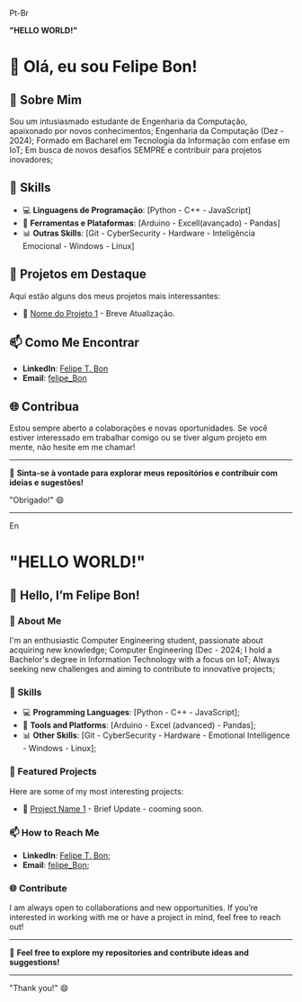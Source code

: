 Pt-Br



**"HELLO WORLD!"**


# 👋 Olá, eu sou Felipe Bon! 

## 🚀 Sobre Mim
Sou um intusiasmado estudante de Engenharia da Computação, apaixonado por novos conhecimentos;
Engenharia da Computação (Dez - 2024);
Formado em Bacharel em Tecnologia da Informação com enfase em IoT;
Em busca de novos desafios SEMPRE e contribuir para projetos inovadores;

## 🔧 Skills
- 💻 **Linguagens de Programação**: [Python - C++ - JavaScript]
- 🔧 **Ferramentas e Plataformas**: [Arduino - Excell(avançado) - Pandas]
- 📊 **Outras Skills**: [Git - CyberSecurity - Hardware - Inteligência Emocional - Windows - Linux]

## 🌟 Projetos em Destaque
Aqui estão alguns dos meus projetos mais interessantes:
- 🔗 [Nome do Projeto 1](link) - Breve Atualização.


## 📫 Como Me Encontrar
- **LinkedIn**: [Felipe T. Bon](https://www.linkedin.com/in/felipe-teixeira-bon-76285584/)
- **Email**: [felipe_Bon](mailto:felipetbon@gmail.com)

## 🌐 Contribua
Estou sempre aberto a colaborações e novas oportunidades.
Se você estiver interessado em trabalhar comigo ou se tiver algum projeto em mente, não hesite em me chamar!

---

👀 **Sinta-se à vontade para explorar meus repositórios e contribuir com ideias e sugestões!**


"Obrigado!" 😄


_____________________________________________________________________________________________________________________________________________________________________________
En



# **"HELLO WORLD!"**

## 👋 Hello, I’m Felipe Bon!

### 🚀 About Me
I'm an enthusiastic Computer Engineering student, passionate about acquiring new knowledge;
Computer Engineering (Dec - 2024;
I hold a Bachelor's degree in Information Technology with a focus on IoT;
Always seeking new challenges and aiming to contribute to innovative projects;

### 🔧 Skills
- 💻 **Programming Languages**: [Python - C++ - JavaScript];
- 🔧 **Tools and Platforms**: [Arduino - Excel (advanced) - Pandas];
- 📊 **Other Skills**: [Git - CyberSecurity - Hardware - Emotional Intelligence - Windows - Linux];

### 🌟 Featured Projects
Here are some of my most interesting projects:
- 🔗 [Project Name 1](link) - Brief Update - cooming soon.

### 📫 How to Reach Me
- **LinkedIn**: [Felipe T. Bon](https://www.linkedin.com/in/felipe-teixeira-bon-76285584/);
- **Email**: [felipe_Bon](mailto:felipetbon@gmail.com);

### 🌐 Contribute
I am always open to collaborations and new opportunities.
If you’re interested in working with me or have a project in mind, feel free to reach out!

---

👀 **Feel free to explore my repositories and contribute ideas and suggestions!**

---

"Thank you!" 😄
